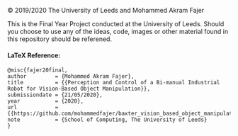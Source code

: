 © 2019/2020 The University of Leeds and Mohammed Akram Fajer

This is the Final Year Project conducted at the University of Leeds. Should you choose to use any of the ideas, code, images or other material found in this repository should be referened. 

#### LaTeX Reference:
```
@misc{fajer20final, 
author         = {Mohammed Akram Fajer},
title          = {{Perception and Control of a Bi-manual Industrial Robot for Vision-Based Object Manipulation}},
submissiondate = {21/05/2020},
year           = {2020},
url            = {{https://github.com/mohammedfajer/baxter_vision_based_object_manipulation}},
note           = {School of Computing, The University of Leeds}
}
```

